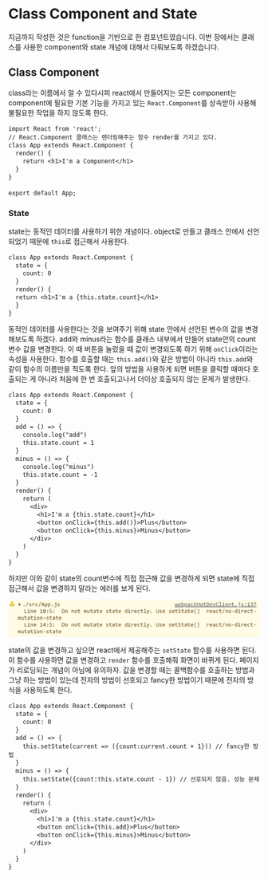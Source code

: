 # Class Component and State

지금까지 작성한 것은 function을 기반으로 한 컴포넌트였습니다. 이번 장에서는 클래스를 사용한 component와 state 개념에 대해서 다뤄보도록 하겠습니다.

## Class Component

class라는 이름에서 알 수 있다시피 react에서 만들어지는 모든 component는 component에 필요한 기본 기능을 가지고 있는  `React.Component`를 상속받아 사용해 불필요한 작업을 하지 않도록 한다.

```react
import React from 'react';
// React.Component 클래스는 렌더링해주는 함수 render를 가지고 있다.
class App extends React.Component {
  render() {
    return <h1>I'm a Component</h1>
  }
}

export default App;
```

### State

state는 동적인 데이터를 사용하기 위한 개념이다. object로 만들고 클래스 안에서 선언되었기 때문에 `this`로 접근해서 사용한다.

```react
class App extends React.Component {
  state = {
    count: 0
  }
  render() {
  return <h1>I'm a {this.state.count}</h1>
  }
}
```

동적인 데이터를 사용한다는 것을 보여주기 위해 state 안에서 선언된 변수의 값을 변경해보도록 하겠다. add와 minus라는 함수를 클래스 내부에서 만들어 state안의 count 변수 값을 변경한다. 이 때 버튼을 눌렀을 때 값이 변경되도록 하기 위해 `onClick`이라는 속성을 사용한다. 함수를 호출할 때는 `this.add()`와 같은 방법이 아니라 `this.add`와 같이 함수의 이름만을 적도록 한다. 앞의 방법을 사용하게 되면 버튼을 클릭할 때마다 호출되는 게 아니라 처음에 한 번 호출되고나서 더이상 호출되지 않는 문제가 발생한다.

```react
class App extends React.Component {
  state = {
    count: 0
  }
  add = () => {
    console.log("add")
    this.state.count = 1
  }
  minus = () => {
    console.log("minus")
    this.state.count = -1
  }
  render() {
    return (
      <div>
        <h1>I'm a {this.state.count}</h1>
        <button onClick={this.add()}>Plus</button>
        <button onClick={this.minus}>Minus</button>
      </div>
    )
  }
}
```

하지만 이와 같이 state의 count변수에 직접 접근해 값을 변경하게 되면 state에 직접 접근해서 값을 변경하지 말라는 에러를 보게 된다.

![state_error](assets/state_error.png)

state의 값을 변경하고 싶으면 react에서 제공해주는 `setState` 함수를 사용하면 된다. 이 함수를 사용하면 값을 변경하고 `render` 함수를 호출해줘 화면이 바뀌게 된다. 페이지가 리로딩되는 개념이 아님에 유의하자. 값을 변경할 때는 콜백함수를 호출하는 방법과 그냥 하는 방법이 있는데 전자의 방법이 선호되고 fancy한 방법이기 때문에 전자의 방식을 사용하도록 한다.

```react
class App extends React.Component {
  state = {
    count: 0
  }
  add = () => {
    this.setState(current => ({count:current.count + 1})) // fancy한 방법
  }
  minus = () => {
    this.setState({count:this.state.count - 1}) // 선호되지 않음. 성능 문제
  }
  render() {
    return (
      <div>
        <h1>I'm a {this.state.count}</h1>
        <button onClick={this.add}>Plus</button>
        <button onClick={this.minus}>Minus</button>
      </div>
    )
  }
}
```



